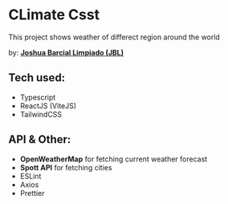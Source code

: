 # **CLimate Csst**
This project shows weather of differect region around the world

by: [**Joshua Barcial Limpiado (JBL)**](https://github.com/d3vLimpiado)

## Tech used:
- Typescript
- ReactJS (ViteJS)
- TailwindCSS

## API & Other: 

- **OpenWeatherMap** for fetching current weather forecast
- **Spott API** for fetching cities
- ESLint
- Axios
- Prettier

